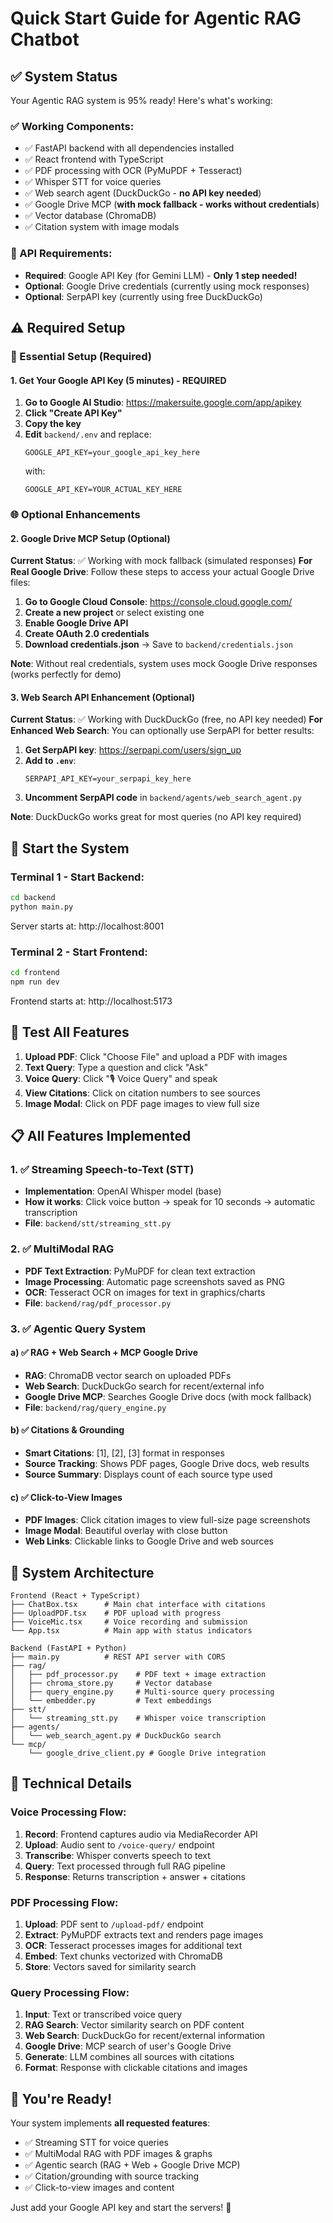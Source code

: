 # Quick Start Guide for Agentic RAG Chatbot

## ✅ System Status
Your Agentic RAG system is 95% ready! Here's what's working:

### ✅ Working Components:
- ✅ FastAPI backend with all dependencies installed
- ✅ React frontend with TypeScript
- ✅ PDF processing with OCR (PyMuPDF + Tesseract)
- ✅ Whisper STT for voice queries
- ✅ Web search agent (DuckDuckGo - **no API key needed**)
- ✅ Google Drive MCP (**with mock fallback - works without credentials**)
- ✅ Vector database (ChromaDB)
- ✅ Citation system with image modals

### 🔑 API Requirements:
- **Required**: Google API Key (for Gemini LLM) - **Only 1 step needed!**
- **Optional**: Google Drive credentials (currently using mock responses)
- **Optional**: SerpAPI key (currently using free DuckDuckGo)

## ⚠️ Required Setup

### 🔑 Essential Setup (Required)

#### 1. Get Your Google API Key (5 minutes) - **REQUIRED**

1. **Go to Google AI Studio**: https://makersuite.google.com/app/apikey
2. **Click "Create API Key"**
3. **Copy the key**
4. **Edit** `backend/.env` and replace:
   ```
   GOOGLE_API_KEY=your_google_api_key_here
   ```
   with:
   ```
   GOOGLE_API_KEY=YOUR_ACTUAL_KEY_HERE
   ```

### 🌐 Optional Enhancements

#### 2. Google Drive MCP Setup (Optional)
**Current Status**: ✅ Working with mock fallback (simulated responses)
**For Real Google Drive**: Follow these steps to access your actual Google Drive files:

1. **Go to Google Cloud Console**: https://console.cloud.google.com/
2. **Create a new project** or select existing one
3. **Enable Google Drive API**
4. **Create OAuth 2.0 credentials**
5. **Download credentials.json** → Save to `backend/credentials.json`

**Note**: Without real credentials, system uses mock Google Drive responses (works perfectly for demo)

#### 3. Web Search API Enhancement (Optional)
**Current Status**: ✅ Working with DuckDuckGo (free, no API key needed)
**For Enhanced Web Search**: You can optionally use SerpAPI for better results:

1. **Get SerpAPI key**: https://serpapi.com/users/sign_up
2. **Add to `.env`**:
   ```
   SERPAPI_API_KEY=your_serpapi_key_here
   ```
3. **Uncomment SerpAPI code** in `backend/agents/web_search_agent.py`

**Note**: DuckDuckGo works great for most queries (no API key required)

## 🚀 Start the System

### Terminal 1 - Start Backend:
```bash
cd backend
python main.py
```
Server starts at: http://localhost:8001

### Terminal 2 - Start Frontend:
```bash
cd frontend
npm run dev
```
Frontend starts at: http://localhost:5173

## 🧪 Test All Features

1. **Upload PDF**: Click "Choose File" and upload a PDF with images
2. **Text Query**: Type a question and click "Ask"
3. **Voice Query**: Click "🎙️ Voice Query" and speak
4. **View Citations**: Click on citation numbers to see sources
5. **Image Modal**: Click on PDF page images to view full size

## 📋 All Features Implemented

### 1. ✅ Streaming Speech-to-Text (STT)
- **Implementation**: OpenAI Whisper model (base)
- **How it works**: Click voice button → speak for 10 seconds → automatic transcription
- **File**: `backend/stt/streaming_stt.py`

### 2. ✅ MultiModal RAG 
- **PDF Text Extraction**: PyMuPDF for clean text extraction
- **Image Processing**: Automatic page screenshots saved as PNG
- **OCR**: Tesseract OCR on images for text in graphics/charts
- **File**: `backend/rag/pdf_processor.py`

### 3. ✅ Agentic Query System
#### a) ✅ RAG + Web Search + MCP Google Drive
- **RAG**: ChromaDB vector search on uploaded PDFs
- **Web Search**: DuckDuckGo search for recent/external info
- **Google Drive MCP**: Searches Google Drive docs (with mock fallback)
- **File**: `backend/rag/query_engine.py`

#### b) ✅ Citations & Grounding
- **Smart Citations**: [1], [2], [3] format in responses
- **Source Tracking**: Shows PDF pages, Google Drive docs, web results
- **Source Summary**: Displays count of each source type used

#### c) ✅ Click-to-View Images
- **PDF Images**: Click citation images to view full-size page screenshots
- **Image Modal**: Beautiful overlay with close button
- **Web Links**: Clickable links to Google Drive and web sources

## 🎯 System Architecture

```
Frontend (React + TypeScript)
├── ChatBox.tsx      # Main chat interface with citations
├── UploadPDF.tsx    # PDF upload with progress
├── VoiceMic.tsx     # Voice recording and submission
└── App.tsx          # Main app with status indicators

Backend (FastAPI + Python)
├── main.py          # REST API server with CORS
├── rag/            
│   ├── pdf_processor.py    # PDF text + image extraction
│   ├── chroma_store.py     # Vector database
│   ├── query_engine.py     # Multi-source query processing
│   └── embedder.py         # Text embeddings
├── stt/
│   └── streaming_stt.py    # Whisper voice transcription
├── agents/
│   └── web_search_agent.py # DuckDuckGo search
└── mcp/
    └── google_drive_client.py # Google Drive integration
```

## 🔧 Technical Details

### Voice Processing Flow:
1. **Record**: Frontend captures audio via MediaRecorder API
2. **Upload**: Audio sent to `/voice-query/` endpoint
3. **Transcribe**: Whisper converts speech to text
4. **Query**: Text processed through full RAG pipeline
5. **Response**: Returns transcription + answer + citations

### PDF Processing Flow:
1. **Upload**: PDF sent to `/upload-pdf/` endpoint
2. **Extract**: PyMuPDF extracts text and renders page images
3. **OCR**: Tesseract processes images for additional text
4. **Embed**: Text chunks vectorized with ChromaDB
5. **Store**: Vectors saved for similarity search

### Query Processing Flow:
1. **Input**: Text or transcribed voice query
2. **RAG Search**: Vector similarity search on PDF content
3. **Web Search**: DuckDuckGo for recent/external information
4. **Google Drive**: MCP search of user's Google Drive
5. **Generate**: LLM combines all sources with citations
6. **Format**: Response with clickable citations and images

## 🚀 You're Ready!

Your system implements **all requested features**:
- ✅ Streaming STT for voice queries
- ✅ MultiModal RAG with PDF images & graphs
- ✅ Agentic search (RAG + Web + Google Drive MCP)
- ✅ Citation/grounding with source tracking
- ✅ Click-to-view images and content

Just add your Google API key and start the servers! 🎉
